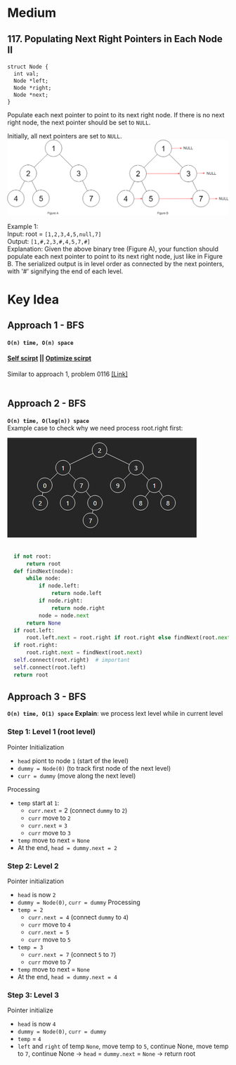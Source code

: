 # Medium
## 117. Populating Next Right Pointers in Each Node II
```
struct Node {
  int val;
  Node *left;
  Node *right;
  Node *next;
}
```
Populate each next pointer to point to its next right node. If there is no next right node, the next pointer should be set to `NULL`.

Initially, all next pointers are set to `NULL`.
![visualize](../images/117_sample.png)

Example 1:\
Input: root = `[1,2,3,4,5,null,7]`\
Output: `[1,#,2,3,#,4,5,7,#]`\
Explanation: Given the above binary tree (Figure A), your function should populate each next pointer to point to its next right node, just like in Figure B. The serialized output is in level order as connected by the next pointers, with '#' signifying the end of each level.

# Key Idea
## Approach 1 - BFS
**`O(n) time, O(n) space`**
#### [Self scirpt](./self.py) || [Optimize scirpt](./bfs.py)
Similar to approach 1, problem 0116 [[Link]](../0116_populating_net_right_pointer_in_each_node/description.md)
<br />
<br />

## Approach 2 - BFS
**`O(n) time, O(log(n)) space`**\
Example case to check why we need process root.right first:

![image](../images/Untitled.png)
<br />
<br />
```python
  if not root:
      return root
  def findNext(node):
      while node:
          if node.left:
              return node.left
          if node.right:
              return node.right
          node = node.next
      return None
  if root.left:
      root.left.next = root.right if root.right else findNext(root.next)
  if root.right:
      root.right.next = findNext(root.next)
  self.connect(root.right)  # important
  self.connect(root.left)
  return root
```


## Approach 3 - BFS
**`O(n) time, O(1) space`**
**Explain**: we process lext level while in current level
### Step 1: Level 1 (root level)
Pointer Initialization
  - `head` piont to node `1` (start of the level)
  - `dummy = Node(0)` (to track first node of the next level)
  - `curr = dummy` (move along the next level)

Processing
  - `temp` start at `1`:
    + `curr.next` = 2 (connect `dummy` to `2`)
    + `curr` move to `2`
    + `curr.next` = `3`
    + `curr` move to `3`
  - `temp` move to next = `None`
  - At the end, `head = dummy.next = 2`

### Step 2: Level 2
Pointer initialization
  - `head` is now `2`
  - `dummy = Node(0)`, `curr = dummy`
Processing
  - `temp = 2`
    + `curr.next = 4` (connect `dummy` to `4`)
    + `curr` move to `4`
    + `curr.next = 5`
    + `curr` move to `5`
  - `temp = 3`
    + `curr.next = 7` (connect `5` to `7`)
    + `curr` move to 7
  - `temp` move to next = `None`
  - At the end, `head = dummy.next = 4`

### Step 3: Level 3
Pointer initialize
  - `head` is now `4`
  - `dummy = Node(0)`, `curr = dummy`
  - `temp` = `4`
  - `left` and `right` of temp `None`, move temp to `5`, continue None, move temp to `7`, continue None
  -> `head` = `dummy.next` = `None`
  -> return root


